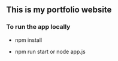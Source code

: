## This is my portfolio website

### To run the app locally

- npm install

- npm run start or node app.js
